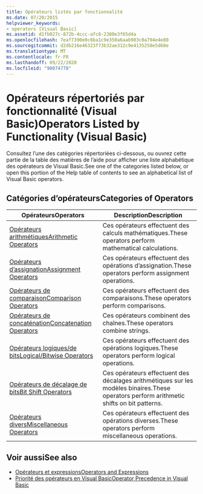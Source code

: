 ```yaml
---
title: Opérateurs listés par fonctionnalité
ms.date: 07/20/2015
helpviewer_keywords:
- operators [Visual Basic]
ms.assetid: d1fb027c-872b-4ccc-afc8-2380e3f65d4a
ms.openlocfilehash: 7eaf7390e0c6ba1c9e350a6aab903c0a794e4e80
ms.sourcegitcommit: d2db216e46323f73b32ae312c9e4135258e5d68e
ms.translationtype: MT
ms.contentlocale: fr-FR
ms.lasthandoff: 09/22/2020
ms.locfileid: "90874778"
---
```

# <a name="operators-listed-by-functionality-visual-basic"></a><span data-ttu-id="ebb92-102">Opérateurs répertoriés par fonctionnalité (Visual Basic)</span><span class="sxs-lookup"><span data-stu-id="ebb92-102">Operators Listed by Functionality (Visual Basic)</span></span>

<span data-ttu-id="ebb92-103">Consultez l’une des catégories répertoriées ci-dessous, ou ouvrez cette partie de la table des matières de l’aide pour afficher une liste alphabétique des opérateurs de Visual Basic.</span><span class="sxs-lookup"><span data-stu-id="ebb92-103">See one of the categories listed below, or open this portion of the Help table of contents to see an alphabetical list of Visual Basic operators.</span></span>  
  
## <a name="categories-of-operators"></a><span data-ttu-id="ebb92-104">Catégories d’opérateurs</span><span class="sxs-lookup"><span data-stu-id="ebb92-104">Categories of Operators</span></span>  
  
|<span data-ttu-id="ebb92-105">Opérateurs</span><span class="sxs-lookup"><span data-stu-id="ebb92-105">Operators</span></span>|<span data-ttu-id="ebb92-106">Description</span><span class="sxs-lookup"><span data-stu-id="ebb92-106">Description</span></span>|  
|---------------|-----------------|  
|[<span data-ttu-id="ebb92-107">Opérateurs arithmétiques</span><span class="sxs-lookup"><span data-stu-id="ebb92-107">Arithmetic Operators</span></span>](arithmetic-operators.md)|<span data-ttu-id="ebb92-108">Ces opérateurs effectuent des calculs mathématiques.</span><span class="sxs-lookup"><span data-stu-id="ebb92-108">These operators perform mathematical calculations.</span></span>|  
|[<span data-ttu-id="ebb92-109">Opérateurs d’assignation</span><span class="sxs-lookup"><span data-stu-id="ebb92-109">Assignment Operators</span></span>](assignment-operators.md)|<span data-ttu-id="ebb92-110">Ces opérateurs effectuent des opérations d’assignation.</span><span class="sxs-lookup"><span data-stu-id="ebb92-110">These operators perform assignment operations.</span></span>|  
|[<span data-ttu-id="ebb92-111">Opérateurs de comparaison</span><span class="sxs-lookup"><span data-stu-id="ebb92-111">Comparison Operators</span></span>](comparison-operators.md)|<span data-ttu-id="ebb92-112">Ces opérateurs effectuent des comparaisons.</span><span class="sxs-lookup"><span data-stu-id="ebb92-112">These operators perform comparisons.</span></span>|  
|[<span data-ttu-id="ebb92-113">Opérateurs de concaténation</span><span class="sxs-lookup"><span data-stu-id="ebb92-113">Concatenation Operators</span></span>](concatenation-operators.md)|<span data-ttu-id="ebb92-114">Ces opérateurs combinent des chaînes.</span><span class="sxs-lookup"><span data-stu-id="ebb92-114">These operators combine strings.</span></span>|  
|[<span data-ttu-id="ebb92-115">Opérateurs logiques/de bits</span><span class="sxs-lookup"><span data-stu-id="ebb92-115">Logical/Bitwise Operators</span></span>](logical-bitwise-operators.md)|<span data-ttu-id="ebb92-116">Ces opérateurs effectuent des opérations logiques.</span><span class="sxs-lookup"><span data-stu-id="ebb92-116">These operators perform logical operations.</span></span>|  
|[<span data-ttu-id="ebb92-117">Opérateurs de décalage de bits</span><span class="sxs-lookup"><span data-stu-id="ebb92-117">Bit Shift Operators</span></span>](bit-shift-operators.md)|<span data-ttu-id="ebb92-118">Ces opérateurs effectuent des décalages arithmétiques sur les modèles binaires.</span><span class="sxs-lookup"><span data-stu-id="ebb92-118">These operators perform arithmetic shifts on bit patterns.</span></span>|  
|[<span data-ttu-id="ebb92-119">Opérateurs divers</span><span class="sxs-lookup"><span data-stu-id="ebb92-119">Miscellaneous Operators</span></span>](miscellaneous-operators.md)|<span data-ttu-id="ebb92-120">Ces opérateurs effectuent des opérations diverses.</span><span class="sxs-lookup"><span data-stu-id="ebb92-120">These operators perform miscellaneous operations.</span></span>|  
  
## <a name="see-also"></a><span data-ttu-id="ebb92-121">Voir aussi</span><span class="sxs-lookup"><span data-stu-id="ebb92-121">See also</span></span>

- [<span data-ttu-id="ebb92-122">Opérateurs et expressions</span><span class="sxs-lookup"><span data-stu-id="ebb92-122">Operators and Expressions</span></span>](../../programming-guide/language-features/operators-and-expressions/index.md)
- [<span data-ttu-id="ebb92-123">Priorité des opérateurs en Visual Basic</span><span class="sxs-lookup"><span data-stu-id="ebb92-123">Operator Precedence in Visual Basic</span></span>](operator-precedence.md)
